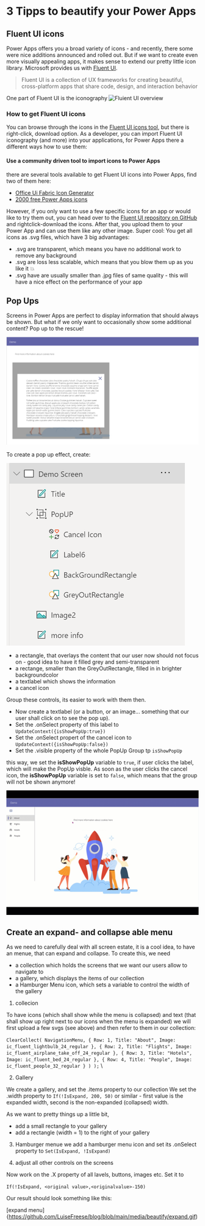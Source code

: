 # 3 Tipps to beautify your Power Apps

## Fluent UI icons

Power Apps offers you a broad variety of icons - and recently, there some were nice additions announced and rolled out. But if we want to create even more visually appealing apps, it makes sense to extend our pretty little icon library. Microsoft provides us with [Fluent UI](https://developer.microsoft.com/en-us/fluentui#/).

> Fluent UI is a collection of UX frameworks for creating beautiful, cross-platform apps that share code, design, and interaction behavior

One part of Fluent UI is the iconography
![Fluient UI overview](https://github.com/LuiseFreese/blog/blob/main/media/beautify/fluentUI.gif)

### How to get Fluent UI icons

You can browse through the icons in the [Fluent UI icons tool](https://uifabricicons.azurewebsites.net/), but there is right-click, download option. As a developer, you can import Fluent UI iconography (and more) into your applications, for Power Apps there a different ways how to use them:

#### Use a community driven tool to import icons to Power Apps 

there are several tools available to get Fluent UI icons into Power Apps, find two of them here: 

* [Office Ui Fabric Icon Generator](https://github.com/e-gallis/PowerApps/tree/master/Components/OfficeUIFabricIconGenerator)
* [2000 free Power Apps icons](https://matthewdevaney.com/2000-free-power-apps-icons/)

However, if you only want to use a few specific icons for an app or would like to try them out, you can head over to the [Fluent UI repository on GitHub](https://github.com/microsoft/fluentui-system-icons/blob/master/icons.md) and rightclick-download the icons. After that, you upload them to your Power App and can use them like any other image. Super cool: You get all icons as .svg files, which have 3 big advantages: 

* .svg are transparent, which means you have no additional work to remove any background
* .svg are loss less scalable, which means that you blow them up as you like it 💥
* .svg have are usually smaller than .jpg files of same quality - this will have a nice effect on the performance of your app

## Pop Ups

Screens in Power Apps are perfect to display information that should always be shown. But what if we only want to occasionally show some additional content? Pop up to the rescue! 

![](https://github.com/LuiseFreese/blog/blob/main/media/beautify/PopUp.png)

To create a pop up effect, create: 

![](https://github.com/LuiseFreese/blog/blob/main/media/beautify/controls.png)

* a rectangle, that overlays the content that our user now should not focus on - good idea to have it filled grey and semi-transparent
* a rectange, smaller than the GreyOutRectangle, filled in in brighter backgroundcolor
* a textlabel which shows the information
* a cancel icon

Group these controls, its easier to work with them then. 

* Now create a textlabel (or a button, or an image... something that our user shall click on to see the pop up).
* Set the .onSelect property of this label to `UpdateContext({isShowPopUp:true})`
* Set the .onSelect propert of the cancel icon to `UpdateContext({isShowPopUp:false})`
* Set the .visible property of the whole PopUp Group tp `isShowPopUp`

this way, we set the **isShowPopUp** variable to `true`, if user clicks the label, which will make the PopUp visble. As soon as the user clicks the cancel icon, the **isShowPopUp** variable is set to `false`, which means that the group will not be shown anymore! 

![Lightbox Popup](https://github.com/LuiseFreese/blog/blob/main/media/beautify/showpopup.gif)


## Create an expand- and collapse able menu

As we need to carefully deal with all screen estate, it is a cool idea, to have an menue, that can expand and collapse. To create this, we need 

* a collection which holds the screens that we want our users allow to navigate to
* a gallery, which displays the items of our collection
* a Hamburger Menu icon, which sets a variable to control the width of the gallery

1. collecion

To have icons (which shall show while the menu is collapsed) and text (that shall show up right next to our icons when the menu is expanded) we will first upload a few svgs (see above) and then refer to them in our collection: 

`ClearCollect(
        NavigationMenu,
        {
            Row: 1,
            Title: "About",
            Image: ic_fluent_lightbulb_24_regular
        },
        {
            Row: 2,
            Title: "Flights",
            Image: ic_fluent_airplane_take_off_24_regular
        },
        {
            Row: 3,
            Title: "Hotels",
            Image: ic_fluent_bed_24_regular
        },
        {
            Row: 4,
            Title: "People",
            Image: ic_fluent_people_32_regular
        }
        )
);`
\

2. Gallery

We create a gallery, and set the .items property to our collection
We set the .width property to `If(!IsExpand, 200, 50)`  or similar - first value is the expanded width, second is the non-expanded (collapsed) width. 

As we want to pretty things up a little bit, 

* add a small rectangle to your gallery
* add a rectangle (width = 1) to the right of your gallery  

3. Hamburger menue
we add a hamburger menu icon and set its .onSelect property to `Set(IsExpand, !IsExpand)`

4. adjust all other controls on the screens

Now work on the .X property of all lavels, buttons, images etc. Set it to 

`If(!IsExpand, <original value>,<originalvalue>-150)`

Our result should look something like this: 

[expand menu]{https://github.com/LuiseFreese/blog/blob/main/media/beautify/expand.gif)

